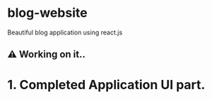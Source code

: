 # blog-website
Beautiful blog application using react.js

## ⚠ Working on it..

# 1. Completed Application UI part.


